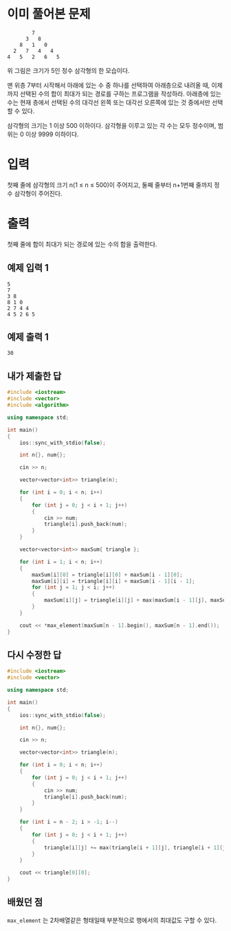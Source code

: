 이미 풀어본 문제
=================
```
        7
      3   8
    8   1   0
  2   7   4   4
4   5   2   6   5
```
위 그림은 크기가 5인 정수 삼각형의 한 모습이다.

맨 위층 7부터 시작해서 아래에 있는 수 중 하나를 선택하여 아래층으로 내려올 때, 이제까지 선택된 수의 합이 최대가 되는 경로를 구하는 프로그램을 작성하라. 아래층에 있는 수는 현재 층에서 선택된 수의 대각선 왼쪽 또는 대각선 오른쪽에 있는 것 중에서만 선택할 수 있다.

삼각형의 크기는 1 이상 500 이하이다. 삼각형을 이루고 있는 각 수는 모두 정수이며, 범위는 0 이상 9999 이하이다.

입력
===============
첫째 줄에 삼각형의 크기 n(1 ≤ n ≤ 500)이 주어지고, 둘째 줄부터 n+1번째 줄까지 정수 삼각형이 주어진다.

출력
==============
첫째 줄에 합이 최대가 되는 경로에 있는 수의 합을 출력한다.

예제 입력 1 
--------------
```
5
7
3 8
8 1 0
2 7 4 4
4 5 2 6 5
```
예제 출력 1 
------------
```
30
```

내가 제출한 답
------------
```cpp
#include <iostream>
#include <vector>
#include <algorithm>

using namespace std;

int main()
{
	ios::sync_with_stdio(false);

	int n{}, num{};

	cin >> n;

	vector<vector<int>> triangle(n);

	for (int i = 0; i < n; i++)
	{
		for (int j = 0; j < i + 1; j++)
		{
			cin >> num;
			triangle[i].push_back(num);
		}
	}

	vector<vector<int>> maxSum{ triangle };

	for (int i = 1; i < n; i++)
	{
		maxSum[i][0] = triangle[i][0] + maxSum[i - 1][0];
		maxSum[i][i] = triangle[i][i] + maxSum[i - 1][i - 1];
		for (int j = 1; j < i; j++)
		{
			maxSum[i][j] = triangle[i][j] + max(maxSum[i - 1][j], maxSum[i - 1][j - 1]);
		}
	}

	cout << *max_element(maxSum[n - 1].begin(), maxSum[n - 1].end());
}
```

다시 수정한 답
----------
```cpp
#include <iostream>
#include <vector>

using namespace std;

int main()
{
	ios::sync_with_stdio(false);

	int n{}, num{};

	cin >> n;

	vector<vector<int>> triangle(n);

	for (int i = 0; i < n; i++)
	{
		for (int j = 0; j < i + 1; j++)
		{
			cin >> num;
			triangle[i].push_back(num);
		}
	}

	for (int i = n - 2; i > -1; i--)
	{
		for (int j = 0; j < i + 1; j++)
		{
			triangle[i][j] += max(triangle[i + 1][j], triangle[i + 1][j + 1]);
		}
	}

	cout << triangle[0][0];
}
```

배웠던 점
-------------

`max_element` 는 2차배열같은 형태일때 부분적으로 행에서의 최대값도 구할 수 있다.
